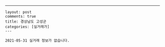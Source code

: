 ---
    layout: post
    comments: true
    title: 경상남도 고성군
    categories: [실거래가]
    ---

    2021-05-31 실거래 정보가 없습니다.

    